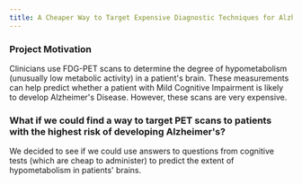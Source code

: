 ```yaml
---
title: A Cheaper Way to Target Expensive Diagnostic Techniques for Alzheimer's?
---
```



### Project Motivation

Clinicians use FDG-PET scans to determine the degree of hypometabolism (unusually low metabolic activity) in a patient's brain. These measurements can help predict whether a patient with Mild Cognitive Impairment is likely to develop Alzheimer's Disease. However, these scans are very expensive. 


### What if we could find a way to target PET scans to patients with the highest risk of developing Alzheimer's? 

We decided to see if we could use answers to questions from cognitive tests (which are cheap to administer) to predict the extent of hypometabolism in patients' brains. 
